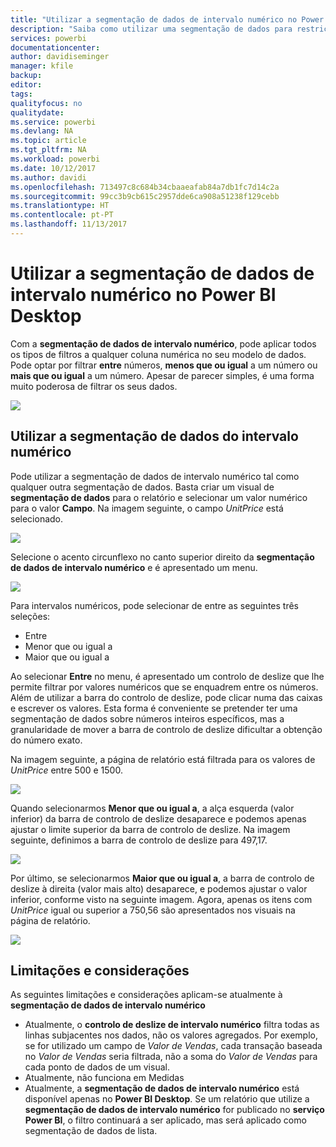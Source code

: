 ```yaml
---
title: "Utilizar a segmentação de dados de intervalo numérico no Power BI Desktop"
description: "Saiba como utilizar uma segmentação de dados para restrição a intervalos numéricos no Power BI Desktop"
services: powerbi
documentationcenter: 
author: davidiseminger
manager: kfile
backup: 
editor: 
tags: 
qualityfocus: no
qualitydate: 
ms.service: powerbi
ms.devlang: NA
ms.topic: article
ms.tgt_pltfrm: NA
ms.workload: powerbi
ms.date: 10/12/2017
ms.author: davidi
ms.openlocfilehash: 713497c8c684b34cbaaeafab84a7db1fc7d14c2a
ms.sourcegitcommit: 99cc3b9cb615c2957dde6ca908a51238f129cebb
ms.translationtype: HT
ms.contentlocale: pt-PT
ms.lasthandoff: 11/13/2017
---
```

# <a name="use-the-numeric-range-slicer-in-power-bi-desktop"></a>Utilizar a segmentação de dados de intervalo numérico no Power BI Desktop
Com a **segmentação de dados de intervalo numérico**, pode aplicar todos os tipos de filtros a qualquer coluna numérica no seu modelo de dados. Pode optar por filtrar **entre** números, **menos que ou igual** a um número ou **mais que ou igual** a um número. Apesar de parecer simples, é uma forma muito poderosa de filtrar os seus dados.

![](media/desktop-slicer-numeric-range/slicer-numeric-range_2.png)

## <a name="using-the-numeric-range-slicer"></a>Utilizar a segmentação de dados do intervalo numérico
Pode utilizar a segmentação de dados de intervalo numérico tal como qualquer outra segmentação de dados. Basta criar um visual de **segmentação de dados** para o relatório e selecionar um valor numérico para o valor **Campo**. Na imagem seguinte, o campo *UnitPrice* está selecionado.

![](media/desktop-slicer-numeric-range/slicer-numeric-range_3.png)

Selecione o acento circunflexo no canto superior direito da **segmentação de dados de intervalo numérico** e é apresentado um menu.

![](media/desktop-slicer-numeric-range/slicer-numeric-range_4.png)

Para intervalos numéricos, pode selecionar de entre as seguintes três seleções:

* Entre
* Menor que ou igual a
* Maior que ou igual a

Ao selecionar **Entre** no menu, é apresentado um controlo de deslize que lhe permite filtrar por valores numéricos que se enquadrem entre os números. Além de utilizar a barra do controlo de deslize, pode clicar numa das caixas e escrever os valores. Esta forma é conveniente se pretender ter uma segmentação de dados sobre números inteiros específicos, mas a granularidade de mover a barra de controlo de deslize dificultar a obtenção do número exato.

Na imagem seguinte, a página de relatório está filtrada para os valores de *UnitPrice* entre 500 e 1500.

![](media/desktop-slicer-numeric-range/slicer-numeric-range_5.png)

Quando selecionarmos **Menor que ou igual a**, a alça esquerda (valor inferior) da barra de controlo de deslize desaparece e podemos apenas ajustar o limite superior da barra de controlo de deslize. Na imagem seguinte, definimos a barra de controlo de deslize para 497,17.

![](media/desktop-slicer-numeric-range/slicer-numeric-range_6.png)

Por último, se selecionarmos **Maior que ou igual a**, a barra de controlo de deslize à direita (valor mais alto) desaparece, e podemos ajustar o valor inferior, conforme visto na seguinte imagem. Agora, apenas os itens com *UnitPrice* igual ou superior a 750,56 são apresentados nos visuais na página de relatório.

![](media/desktop-slicer-numeric-range/slicer-numeric-range_7.png)

## <a name="limitations-and-considerations"></a>Limitações e considerações
As seguintes limitações e considerações aplicam-se atualmente à **segmentação de dados de intervalo numérico**

* Atualmente, o **controlo de deslize de intervalo numérico** filtra todas as linhas subjacentes nos dados, não os valores agregados. Por exemplo, se for utilizado um campo de *Valor de Vendas*, cada transação baseada no *Valor de Vendas* seria filtrada, não a soma do *Valor de Vendas* para cada ponto de dados de um visual.
* Atualmente, não funciona em Medidas
* Atualmente, a **segmentação de dados de intervalo numérico** está disponível apenas no **Power BI Desktop**. Se um relatório que utilize a **segmentação de dados de intervalo numérico** for publicado no **serviço Power BI**, o filtro continuará a ser aplicado, mas será aplicado como segmentação de dados de lista.

